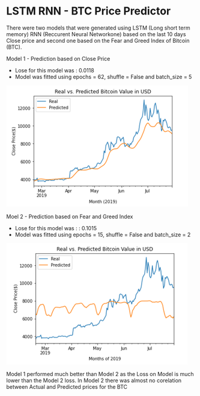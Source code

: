 # LSTM RNN - BTC Price Predictor

There were two models that were generated using LSTM (Long short term memory) RNN (Reccurent Neural Networkone) based on the last 10 days Close price and second one based on the Fear and Greed Index of Bitcoin (BTC).

Model 1  - Prediction based on Close Price 

- Lose for this model was : 0.0118
- Model was fitted using epochs = 62, shuffle = False and batch_size = 5

![Model 1 Plot](Images/LSTM_prediction_based_on_Close_Price.png)


Moel 2 - Prediction based on Fear and Greed Index

- Lose for this model was : : 0.1015
- Model was fitted using epochs = 15, shuffle = False and batch_size = 2

![Model 1 Plot](Images/LSTM_prediction_based_on_FnG_index.png)

Model 1 performed much better than Model 2 as the Loss on Model is much lower than the Model 2 loss. In Model 2 there was almost no corelation between Actual and Predicted prices for the BTC
